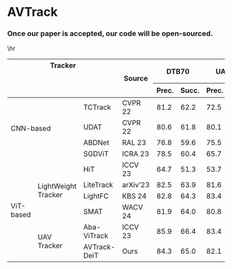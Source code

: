 # AVTrack
### Once our paper is accepted, our code will be open-sourced.


\hr

<table class="tg">
<thead>
  <tr>
    <th class="tg-baqh" colspan="3" rowspan="2">Tracker<br><br><br><br>  </th>
    <th class="tg-baqh" rowspan="2">Source</th>
    <th class="tg-baqh" colspan="2">DTB70</th>
    <th class="tg-baqh" colspan="2">UAVDT</th>
    <th class="tg-baqh" colspan="2">VisDrone</th>
    <th class="tg-baqh" colspan="2">UAV123</th>
    <th class="tg-baqh" colspan="2"><span style="font-style:normal">UAV123@10fps</span></th>
    <th class="tg-baqh" colspan="2">WebUAV-3M</th>
    <th class="tg-baqh" rowspan="2">FLOPs</th>
    <th class="tg-baqh" rowspan="2">Params</th>
    <th class="tg-baqh" rowspan="2">Avg.FPS</th>
  </tr>
  <tr>
    <th class="tg-baqh">Prec.</th>
    <th class="tg-baqh">Succ.</th>
    <th class="tg-baqh">Prec.</th>
    <th class="tg-baqh">Succ.</th>
    <th class="tg-baqh">Prec.</th>
    <th class="tg-baqh">Succ.</th>
    <th class="tg-baqh">Prec.</th>
    <th class="tg-baqh">Succ.</th>
    <th class="tg-baqh">Prec.</th>
    <th class="tg-baqh">Succ.</th>
    <th class="tg-baqh">Prec.</th>
    <th class="tg-baqh">Succ.</th>
  </tr>
</thead>
<tbody>
  <tr>
    <td class="tg-baqh" colspan="2" rowspan="4">CNN-based</td>
    <td class="tg-baqh">TCTrack</td>
    <td class="tg-baqh">CVPR 22</td>
    <td class="tg-baqh">81.2</td>
    <td class="tg-baqh">62.2</td>
    <td class="tg-baqh">72.5</td>
    <td class="tg-baqh">53.0</td>
    <td class="tg-baqh">79.9</td>
    <td class="tg-baqh">59.4</td>
    <td class="tg-baqh">80.0</td>
    <td class="tg-baqh">60.5</td>
    <td class="tg-baqh">78.0</td>
    <td class="tg-baqh">59.9</td>
    <td class="tg-baqh">61.9</td>
    <td class="tg-baqh">45.7</td>
    <td class="tg-baqh">8.9G</td>
    <td class="tg-baqh">10.5M</td>
    <td class="tg-baqh">139.6</td>
  </tr>
  <tr>
    <td class="tg-baqh">UDAT</td>
    <td class="tg-baqh">CVPR 22</td>
    <td class="tg-baqh">80.6</td>
    <td class="tg-baqh">61.8</td>
    <td class="tg-baqh">80.1</td>
    <td class="tg-baqh">59.2</td>
    <td class="tg-baqh">81.6</td>
    <td class="tg-baqh">61.9</td>
    <td class="tg-baqh">76.1</td>
    <td class="tg-baqh">59.0</td>
    <td class="tg-baqh">77.8</td>
    <td class="tg-baqh">58.5</td>
    <td class="tg-baqh">64.8</td>
    <td class="tg-baqh">48.7</td>
    <td class="tg-baqh">23.2G</td>
    <td class="tg-baqh">55.1M</td>
    <td class="tg-baqh">31.3</td>
  </tr>
  <tr>
    <td class="tg-baqh">ABDNet</td>
    <td class="tg-baqh">RAL 23</td>
    <td class="tg-baqh">76.8</td>
    <td class="tg-baqh">59.6</td>
    <td class="tg-baqh">75.5</td>
    <td class="tg-baqh">55.3</td>
    <td class="tg-baqh">75.0</td>
    <td class="tg-baqh">57.2</td>
    <td class="tg-baqh">79.3</td>
    <td class="tg-baqh">60.7</td>
    <td class="tg-baqh">77.3</td>
    <td class="tg-baqh">59.1</td>
    <td class="tg-baqh">63.9</td>
    <td class="tg-baqh">48.7</td>
    <td class="tg-baqh">8.3G</td>
    <td class="tg-baqh">12.3M</td>
    <td class="tg-baqh">125.4</td>
  </tr>
  <tr>
    <td class="tg-baqh">SGDViT</td>
    <td class="tg-baqh">ICRA 23</td>
    <td class="tg-baqh">78.5</td>
    <td class="tg-baqh">60.4</td>
    <td class="tg-baqh">65.7</td>
    <td class="tg-baqh">48.0</td>
    <td class="tg-baqh">72.1</td>
    <td class="tg-baqh">52.1</td>
    <td class="tg-baqh">75.4</td>
    <td class="tg-baqh">57.5</td>
    <td class="tg-baqh">86.3</td>
    <td class="tg-baqh">66.1</td>
    <td class="tg-baqh">61.3</td>
    <td class="tg-baqh">45.7</td>
    <td class="tg-baqh">11.3G</td>
    <td class="tg-baqh">23.3M</td>
    <td class="tg-baqh">107.6</td>
  </tr>
  <tr>
    <td class="tg-baqh" rowspan="6">ViT-based</td>
    <td class="tg-baqh" rowspan="4">LightWeight Tracker</td>
    <td class="tg-baqh">HiT</td>
    <td class="tg-baqh">ICCV 23</td>
    <td class="tg-baqh">64.7</td>
    <td class="tg-baqh">51.3</td>
    <td class="tg-baqh">53.7</td>
    <td class="tg-baqh">41.1</td>
    <td class="tg-baqh">64.0</td>
    <td class="tg-baqh">49.9</td>
    <td class="tg-baqh">73.5</td>
    <td class="tg-baqh">58.4</td>
    <td class="tg-baqh">74.7</td>
    <td class="tg-baqh">59.1</td>
    <td class="tg-baqh">49.2</td>
    <td class="tg-baqh">39.7</td>
    <td class="tg-baqh">1.0G</td>
    <td class="tg-baqh">9.6M</td>
    <td class="tg-mxrt">293.4</td>
  </tr>
  <tr>
    <td class="tg-baqh">LiteTrack</td>
    <td class="tg-baqh">arXiv’23</td>
    <td class="tg-baqh">82.5</td>
    <td class="tg-baqh">63.9</td>
    <td class="tg-baqh">81.6</td>
    <td class="tg-baqh">59.3</td>
    <td class="tg-baqh">79.7</td>
    <td class="tg-baqh">61.4</td>
    <td class="tg-baqh">84.2</td>
    <td class="tg-baqh">65.9</td>
    <td class="tg-baqh">83.1</td>
    <td class="tg-baqh">65.0</td>
    <td class="tg-baqh">69.4</td>
    <td class="tg-baqh">54.1</td>
    <td class="tg-baqh">7.3G</td>
    <td class="tg-baqh">28.3M</td>
    <td class="tg-baqh">140.9</td>
  </tr>
  <tr>
    <td class="tg-baqh">LightFC</td>
    <td class="tg-baqh">KBS 24</td>
    <td class="tg-baqh">82.8</td>
    <td class="tg-baqh">64.3</td>
    <td class="tg-baqh">83.4</td>
    <td class="tg-baqh">60.6</td>
    <td class="tg-baqh">82.7</td>
    <td class="tg-baqh">62.8</td>
    <td class="tg-baqh">84.2</td>
    <td class="tg-baqh">65.5</td>
    <td class="tg-baqh">81.3</td>
    <td class="tg-baqh">63.7</td>
    <td class="tg-baqh">71.2</td>
    <td class="tg-baqh">54.5</td>
    <td class="tg-baqh">0.95G</td>
    <td class="tg-baqh">3.2M</td>
    <td class="tg-baqh">143.1</td>
  </tr>
  <tr>
    <td class="tg-baqh">SMAT</td>
    <td class="tg-baqh"><span style="font-style:normal">WACV 24</span></td>
    <td class="tg-baqh">81.9</td>
    <td class="tg-baqh">64.0</td>
    <td class="tg-baqh">80.8</td>
    <td class="tg-baqh">58.7</td>
    <td class="tg-baqh">82.5</td>
    <td class="tg-baqh">63.4</td>
    <td class="tg-baqh">81.8</td>
    <td class="tg-baqh">64.6</td>
    <td class="tg-baqh">80.4</td>
    <td class="tg-baqh">63.5</td>
    <td class="tg-baqh">68.9</td>
    <td class="tg-baqh">53.9</td>
    <td class="tg-baqh">3.2G</td>
    <td class="tg-baqh">5.6M</td>
    <td class="tg-baqh">121.4</td>
  </tr>
  <tr>
    <td class="tg-baqh" rowspan="2">UAV Tracker</td>
    <td class="tg-baqh">Aba-ViTrack</td>
    <td class="tg-baqh">ICCV 23</td>
    <td class="tg-baqh">85.9</td>
    <td class="tg-baqh">66.4</td>
    <td class="tg-baqh">83.4</td>
    <td class="tg-baqh">59.9</td>
    <td class="tg-baqh">86.1</td>
    <td class="tg-baqh">65.3</td>
    <td class="tg-baqh">86.4</td>
    <td class="tg-baqh">66.4</td>
    <td class="tg-baqh">85.0</td>
    <td class="tg-baqh">65.5</td>
    <td class="tg-baqh">70.4</td>
    <td class="tg-baqh">55.3</td>
    <td class="tg-baqh">2.4G</td>
    <td class="tg-baqh">7.9M</td>
    <td class="tg-vkwr">176.8</td>
  </tr>
  <tr>
    <td class="tg-baqh"><span style="font-style:normal">AVTrack-DeiT</span></td>
    <td class="tg-baqh">Ours</td>
    <td class="tg-baqh">84.3</td>
    <td class="tg-baqh">65.0</td>
    <td class="tg-baqh">82.1</td>
    <td class="tg-baqh">58.7</td>
    <td class="tg-baqh">86.0</td>
    <td class="tg-baqh">65.3</td>
    <td class="tg-baqh">84.8</td>
    <td class="tg-baqh">66.8</td>
    <td class="tg-baqh">83.2</td>
    <td class="tg-baqh">65.8</td>
    <td class="tg-baqh">70.0</td>
    <td class="tg-baqh">56.4</td>
    <td class="tg-baqh">0.97M-1.9G</td>
    <td class="tg-baqh">6.6-7.9M</td>
    <td class="tg-6ho8">252.7</td>
  </tr>
</tbody>
</table>
